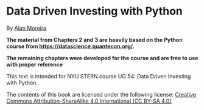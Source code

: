 # Data Driven Investing with Python


By [Alan Moreira](https://sites.google.com/view/alanmoreira/)


**The material from Chapters 2 and 3 are heavily based on the Python course from https://datascience.quantecon.org/.**

**The remaining chapters were developed for the course and are free to use with proper reference**

This text is intended  for NYU STERN course UG 54: Data Driven Investing with Python.


The contents of this book are licensed under the following license:
[Creative Commons Attribution-ShareAlike 4.0 International (CC BY-SA 4.0)](https://https://creativecommons.org/licenses/by-sa/4.0/).
